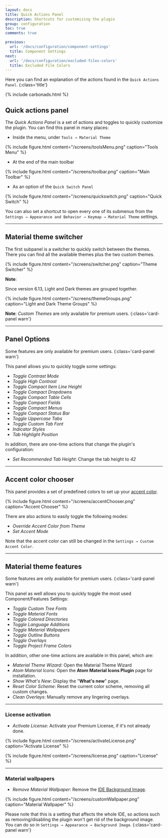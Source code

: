 ```yaml
---
layout: docs
title: Quick Actions Panel
description: Shortcuts for customizing the plugin
group: configuration
toc: true
comments: true

previous:
  url: '/docs/configuration/component-settings'
  title: Component Settings
next:
  url: '/docs/configuration/excluded-files-colors'
  title: Excluded File Colors
---
```


Here you can find an explanation of the actions found in the `Quick Actions Panel`.
{:class='title'}

{% include carbonads.html %}

## Quick actions panel

The _Quick Actions Panel_ is a set of actions and toggles to quickly customize the plugin.
You can find this panel in many places:

- Inside the menu, under `Tools → Material Theme`

{% include figure.html content="/screens/toolsMenu.png" caption="Tools Menu" %}

- At the end of the main toolbar

{% include figure.html content="/screens/toolbar.png" caption="Main Toolbar" %}

- As an option of the `Quick Switch Panel`

{% include figure.html content="/screens/quickswitch.png" caption="Quick Switch" %}

You can also set a shortcut to open every one of its submenus from the
`Settings → Appearance and Behavior → Keymap → Material Theme` settings.

----

## Material theme switcher

The first subpanel is a switcher to quickly switch between the themes. 
There you can find all the available themes plus the two custom themes.

{% include figure.html content="/screens/switcher.png" caption="Theme Switcher" %}

**Note**:

Since version 6.13, Light and Dark themes are grouped together.

{% include figure.html content="/screens/themeGroups.png" caption="Light and Dark Theme Groups" %}


**Note**: _Custom Themes_ are only available for premium users.
{:class='card-panel warn'}

-----

## Panel Options

Some features are only available for premium users.
{:class='card-panel warn'}

This panel allows you to quickly toggle some settings:
- _Toggle Contrast Mode_
- _Toggle High Contrast_
- _Toggle Compact Item Line Height_
- _Toggle Compact Dropdowns_
- _Toggle Compact Table Cells_
- _Toggle Compact Fields_
- _Toggle Compact Menus_
- _Toggle Compact Status Bar_
- _Toggle Uppercase Tabs_
- _Toggle Custom Tab Font_
- _Indicator Styles_
- _Tab Highlight Position_

In addition, there are one-time actions that change the plugin's configuration:
- _Set Recommended Tab Height_: Change the tab height to _42_

-----

## Accent color chooser

This panel provides a set of predefined colors to set up your [accent color](/docs/configuration/accents).

{% include figure.html content="/screens/accentChooser.png" caption="Accent Chooser" %}

There are also actions to easily toggle the following modes:
- _Override Accent Color from Theme_
- _Set Accent Mode_

Note that the accent color can still be changed in the `Settings → Custom Accent Color`.


-----

## Material theme features

Some features are only available for premium users.
{:class='card-panel warn'}

This panel as well allows you to quickly toggle the most used Component/Features Settings:
- _Toggle Custom Tree Fonts_
- _Toggle Material Fonts_
- _Toggle Colored Directories_
- _Toggle Language Additions_
- _Toggle Material Wallpapers_
- _Toggle Outline Buttons_
- _Toggle Overlays_
- _Toggle Project Frame Colors_

In addition, other one-time actions are available in this panel, which are:
- _Material Theme Wizard_: Open the Material Theme Wizard
- _Atom Material Icons_: Open the **Atom Material Icons Plugin** page for installation.
- _Show What's New_: Display the "**What's new**" page.
- _Reset Color Scheme_: Reset the current color scheme, removing all custom changes.
- _Clean Overlays_: Manually remove any lingering overlays.

--- 
### License activation

- _Activate License_: Activate your Premium License, if it's not already done.

{% include figure.html content="/screens/activateLicense.png" caption="Activate License" %}

{% include figure.html content="/screens/license.png" caption="License" %}

---
### Material wallpapers

- _Remove Material Wallpaper_: Remove the [IDE Background Image](https://www.jetbrains.com/help/idea/setting-background-image.html).

{% include figure.html content="/screens/customWallpaper.png" caption="Material Wallpaper" %}

Please note that this is a setting that affects the whole IDE, so actions such as removing/disabling the plugin won't get rid of the background image.
You can do so in `Settings → Appearance → Background Image`.
{:class='card-panel warn'}

